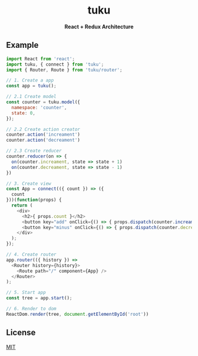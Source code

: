 <h1 align="center">tuku</h1>

<div align="center">
  <strong>React + Redux Architecture</strong>
</div>

## Example

```javascript
import React from 'react';
import tuku, { connect } from 'tuku';
import { Router, Route } from 'tuku/router';

// 1. Create a app
const app = tuku();

// 2.1 Create model
const counter = tuku.model({
  namespace: 'counter',
  state: 0,
});

// 2.2 Create action creator
counter.action('increament')
counter.action('decreament')

// 2.3 Create reducer
counter.reducer(on => {
  on(counter.increament, state => state + 1)
  on(counter.decreament, state => state - 1)
})

// 3. Create view
const App = connect(({ count }) => ({
  count
}))(function(props) {
  return (
    <div>
      <h2>{ props.count }</h2>
      <button key="add" onClick={() => { props.dispatch(counter.increament())}}>+</button>
      <button key="minus" onClick={() => { props.dispatch(counter.decreament)}}>-</button>
    </div>
  );
});

// 4. Create router
app.router(({ history }) =>
  <Router history={history}>
    <Route path="/" component={App} />
  </Router>
);

// 5. Start app
const tree = app.start();

// 6. Render to dom
ReactDom.render(tree, document.getElementById('root'))
```

## License

[MIT](https://tldrlegal.com/license/mit-license)
